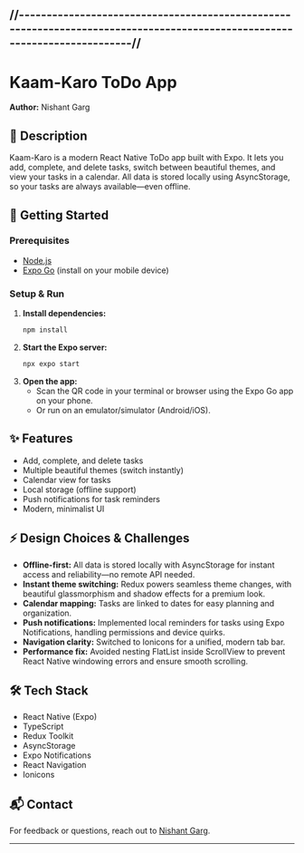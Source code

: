 //--------------------------------------------------------------------------------------------------------------------------//
---
# Kaam-Karo ToDo App
**Author:** Nishant Garg

## 📝 Description
Kaam-Karo is a modern React Native ToDo app built with Expo. It lets you add, complete, and delete tasks, switch between beautiful themes, and view your tasks in a calendar. All data is stored locally using AsyncStorage, so your tasks are always available—even offline.

## 🚀 Getting Started

### Prerequisites
- [Node.js](https://nodejs.org/)
- [Expo Go](https://expo.dev/go) (install on your mobile device)

### Setup & Run
1. **Install dependencies:**
   ```bash
   npm install
   ```
2. **Start the Expo server:**
   ```bash
   npx expo start
   ```
3. **Open the app:**
   - Scan the QR code in your terminal or browser using the Expo Go app on your phone.
   - Or run on an emulator/simulator (Android/iOS).

## ✨ Features
- Add, complete, and delete tasks
- Multiple beautiful themes (switch instantly)
- Calendar view for tasks
- Local storage (offline support)
- Push notifications for task reminders
- Modern, minimalist UI

## ⚡ Design Choices & Challenges
- **Offline-first:** All data is stored locally with AsyncStorage for instant access and reliability—no remote API needed.
- **Instant theme switching:** Redux powers seamless theme changes, with beautiful glassmorphism and shadow effects for a premium look.
- **Calendar mapping:** Tasks are linked to dates for easy planning and organization.
- **Push notifications:** Implemented local reminders for tasks using Expo Notifications, handling permissions and device quirks.
- **Navigation clarity:** Switched to Ionicons for a unified, modern tab bar.
- **Performance fix:** Avoided nesting FlatList inside ScrollView to prevent React Native windowing errors and ensure smooth scrolling.

## 🛠 Tech Stack
- React Native (Expo)
- TypeScript
- Redux Toolkit
- AsyncStorage
- Expo Notifications
- React Navigation
- Ionicons

## 📬 Contact
For feedback or questions, reach out to [Nishant Garg](mailto:0264nishu@gmail.com).

---

